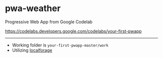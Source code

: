 # pwa-weather

Progressive Web App from Google Codelab

https://codelabs.developers.google.com/codelabs/your-first-pwapp

---

- Working folder is `your-first-pwapp-master/work`
- Utilizing [localforage](https://localforage.github.io/localForage/)
